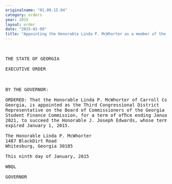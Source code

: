```yaml
---
originalname: "01.09.15.04"
category: orders
year: 2015
layout: order
date: "2015-01-09"
title: "Appointing the Honorable Linda P. McWhorter as a member of the Board of Commissioners of the Georgia Student Finance Commission"
---
```

<pre>
 

THE STATE OF GEORGIA

EXECUTIVE ORDER

 

BY THE GOVERNOR:

ORDERED: That the Honorable Linda P. McWhorter of Carroll County,
Georgia, is appointed as the Third Congressional District
Representative on the Board of Commissioners of the Georgia
Student Finance Commission, for a term of ofﬁce ending January 1,
2021, to succeed the Honorable J. Joseph Edwards, whose term
expired January 1, 2015.

The Honorable Linda P. McWhorter
1487 BlackDirt Road
Whitesburg, Georgia 30185

This ninth day of January, 2015

WBQL

GOVERNOR

 

 

</pre>
